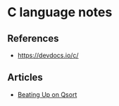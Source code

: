 # C language notes

## References

- https://devdocs.io/c/

## Articles

- [Beating Up on Qsort](https://travisdowns.github.io/blog/2019/05/22/sorting.html)
